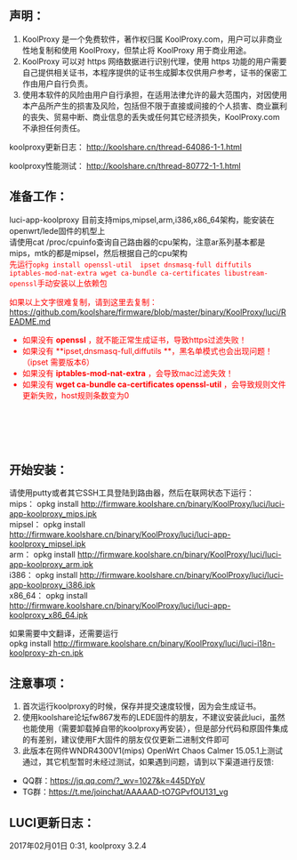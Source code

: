 ## 声明：
1. KoolProxy 是一个免费软件，著作权归属 KoolProxy.com，用户可以非商业性地复制和使用 KoolProxy，但禁止将 KoolProxy 用于商业用途。
2. KoolProxy 可以对 https 网络数据进行识别代理，使用 https 功能的用户需要自己提供相关证书，本程序提供的证书生成脚本仅供用户参考，证书的保密工作由用户自行负责。
3. 使用本软件的风险由用户自行承担，在适用法律允许的最大范围内，对因使用本产品所产生的损害及风险，包括但不限于直接或间接的个人损害、商业赢利的丧失、贸易中断、商业信息的丢失或任何其它经济损失，KoolProxy.com 不承担任何责任。

koolproxy更新日志：
http://koolshare.cn/thread-64086-1-1.html

koolproxy性能测试：
http://koolshare.cn/thread-80772-1-1.html


## 准备工作：
luci-app-koolproxy 目前支持mips,mipsel,arm,i386,x86_64架构，能安装在openwrt/lede固件的机型上 </br>
请使用cat /proc/cpuinfo查询自己路由器的cpu架构，注意ar系列基本都是mips，mtk的都是mipsel，然后根据自己的cpu架构
</br>
<font color=red>
先运行`opkg install openssl-util  ipset dnsmasq-full diffutils iptables-mod-nat-extra wget ca-bundle ca-certificates libustream-openssl`手动安装以上依赖包</br>

如果以上文字很难复制，请到这里去复制：https://github.com/koolshare/firmware/blob/master/binary/KoolProxy/luci/README.md

* 如果没有 **openssl** ，就不能正常生成证书，导致https过滤失败！
* 如果没有 **ipset,dnsmasq-full,diffutils **，黑名单模式也会出现问题！（ipset 需要版本6）
* 如果没有 **iptables-mod-nat-extra** ，会导致mac过滤失效！
* 如果没有 **wget ca-bundle ca-certificates openssl-util** ，会导致规则文件更新失败，host规则条数变为0
</br>
</br>

</font></br>

## 开始安装：
请使用putty或者其它SSH工具登陆到路由器，然后在联网状态下运行：</br>
mips：		opkg install http://firmware.koolshare.cn/binary/KoolProxy/luci/luci-app-koolproxy_mips.ipk </br>
mipsel：	opkg install http://firmware.koolshare.cn/binary/KoolProxy/luci/luci-app-koolproxy_mipsel.ipk </br>
arm：		opkg install http://firmware.koolshare.cn/binary/KoolProxy/luci/luci-app-koolproxy_arm.ipk </br>
i386：		opkg install http://firmware.koolshare.cn/binary/KoolProxy/luci/luci-app-koolproxy_i386.ipk </br>
x86_64：	opkg install http://firmware.koolshare.cn/binary/KoolProxy/luci/luci-app-koolproxy_x86_64.ipk </br>

如果需要中文翻译，还需要运行</br>
opkg install http://firmware.koolshare.cn/binary/KoolProxy/luci/luci-i18n-koolproxy-zh-cn.ipk

## 注意事项：
1. 首次运行koolproxy的时候，保存并提交速度较慢，因为会生成证书。
2. 使用koolshare论坛fw867发布的LEDE固件的朋友，不建议安装此luci，虽然也能使用（需要卸载掉自带的koolproxy再安装），但是部分代码和原固件集成的有差别，建议使用F大固件的朋友仅仅更新二进制文件即可
3. 此版本在网件WNDR4300V1(mips) OpenWrt Chaos Calmer 15.05.1上测试通过，其它机型暂时未经过测试，如果遇到问题，请到以下渠道进行反馈:
* QQ群：https://jq.qq.com/?_wv=1027&k=445DYpV </br>
* TG群：https://t.me/joinchat/AAAAAD-tO7GPvfOU131_vg

## LUCI更新日志：
2017年02月01日 0:31, koolproxy 3.2.4





